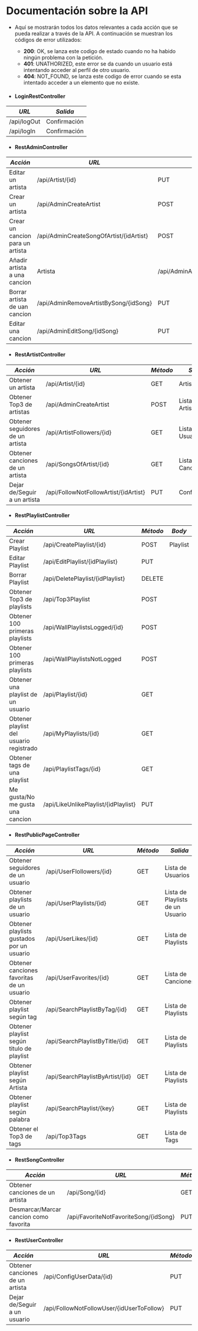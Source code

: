 # Documentación sobre la API
- Aquí se mostrarán todos los datos relevantes a cada acción que se pueda realizar a través de la API. A continuación se muestran los códigos de error utilizados:
  - **200**: OK, se lanza este codigo de estado cuando no ha habido ningún problema con la petición.
  - **401**: UNATHORIZED, este error se da cuando un usuario está intentando acceder al perfil de otro usuario.
  - **404**: NOT_FOUND, se lanza este codigo de error cuando se esta intentado acceder a un elemento que no existe.

- #### LoginRestController
| *URL* | *Salida* |
|-------|--------|
| /api/logOut | Confirmación |
| /api/logIn | Confirmación |

- #### RestAdminController
| *Acción* | *URL* | *Método* | *Body* | *Salida* |
|----------|-------|----------|--------|----------|
| Editar un artista | /api/Artist/{id} | PUT | |
| Crear un artista | /api/AdminCreateArtist | POST | Artista | Artista |
| Crear un cancion para un artista | /api/AdminCreateSongOfArtist/{idArtist} | POST | Cancion | Cancion |
| Añadir artista a una cancion | Artista |/api/AdminAddArtistInSong/{idSong} | PUT | | Artista |
| Borrar artista de uan cancion | /api/AdminRemoveArtistBySong/{idSong} | PUT | | Artista |
| Editar una cancion | /api/AdminEditSong/{idSong} | PUT | | Cancion |

- #### RestArtistController
| *Acción* | *URL* | *Método* | *Salida* |
|----------|-------|----------|----------|
| Obtener un artista | /api/Artist/{id} | GET | Artista |
| Obtener Top3 de artistas | /api/AdminCreateArtist | POST | Lista de Artistas |
| Obtener seguidores de un artista | /api/ArtistFollowers/{id} | GET | Lista de Usuarios |
| Obtener canciones de un artista | /api/SongsOfArtist/{id} | GET | Lista de Canciones |
| Dejar de/Seguir a un artista | /api/FollowNotFollowArtist/{idArtist} | PUT | Confirmacion |


- #### RestPlaylistController
| *Acción* | *URL* | *Método* | *Body* | *Salida* |
|----------|-------|----------|--------|----------|
| Crear Playlist | /api/CreatePlaylist/{id} | POST | Playlist | Playlist |
| Editar Playlist | /api/EditPlaylist/{idPlaylist} | PUT | | Confirmacion |
| Borrar Playlist | /api/DeletePlaylist/{idPlaylist} | DELETE | | Confirmacion |
| Obtener Top3 de playlists | /api/Top3Playlist | POST | | Lista de Playlists |
| Obtener 100 primeras playlists | /api/WallPlaylistsLogged/{id} | POST | | Lista de Playlists |
| Obtener 100 primeras playlists | /api/WallPlaylistsNotLogged | POST | | Lista de Playlists |
| Obtener una playlist de un usuario | /api/Playlist/{id} | GET | |Playlist |
| Obtener playlist del usuario registrado | /api/MyPlaylists/{id} | GET | | Lista de Playlists |
| Obtener tags de una playlist | /api/PlaylistTags/{id} | GET | | Lista de Tags de una Playlist |
| Me gusta/No me gusta una cancion | /api/LikeUnlikePlaylist/{idPlaylist} | PUT ||  Confirmacion |



- #### RestPublicPageController
| *Acción* | *URL* | *Método* | *Salida* |
|----------|-------|----------|----------|
| Obtener seguidores de un usuario | /api/UserFlollowers/{id} | GET | Lista de Usuarios |
| Obtener playlists de un usuario | /api/UserPlaylists/{id} | GET | Lista de Playlists de un Usuario |
| Obtener playlists gustados por un usuario | /api/UserLikes/{id} | GET | Lista de Playlists |
| Obtener canciones favoritas de un usuario | /api/UserFavorites/{id} | GET | Lista de Canciones |
| Obtener playlist según tag | /api/SearchPlaylistByTag/{id} | GET | Lista de Playlists |
| Obtener playlist según titulo de playlist | /api/SearchPlaylistByTitle/{id} | GET | Lista de Playlists |
| Obtener playlist según Artista | /api/SearchPlaylistByArtist/{id} | GET | Lista de Playlists |
| Obtener playlist según palabra | /api/SearchPlaylist/{key} | GET | Lista de Playlists |
| Obtener el Top3 de tags | /api/Top3Tags | GET | Lista de Tags |


- #### RestSongController
| *Acción* | *URL* | *Método* | *Salida* |
|----------|-------|----------|----------|
| Obtener canciones de un artista | /api/Song/{id} | GET | Cancion |
| Desmarcar/Marcar cancion como favorita | /api/FavoriteNotFavoriteSong/{idSong} | PUT | Confirmacion |

- #### RestUserController
| *Acción* | *URL* | *Método* | *Salida* |
|----------|-------|----------|----------|
| Obtener canciones de un artista | /api/ConfigUserData/{id} | PUT | Cancion |
| Dejar de/Seguir a un usuario | /api/FollowNotFollowUser/{idUserToFollow} | PUT | Confirmacion |

